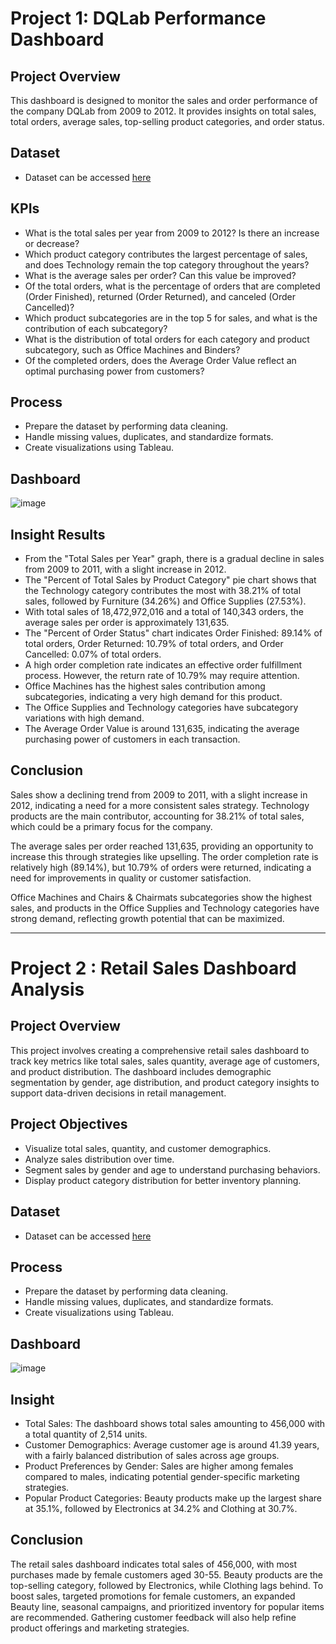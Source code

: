# Project 1: DQLab Performance Dashboard

## Project Overview
This dashboard is designed to monitor the sales and order performance of the company DQLab from 2009 to 2012. It provides insights on total sales, total orders, average sales, top-selling product categories, and order status.

## Dataset
- Dataset can be accessed [here]()

## KPIs
- What is the total sales per year from 2009 to 2012? Is there an increase or decrease?
- Which product category contributes the largest percentage of sales, and does Technology remain the top category throughout the years?
- What is the average sales per order? Can this value be improved?
- Of the total orders, what is the percentage of orders that are completed (Order Finished), returned (Order Returned), and canceled (Order Cancelled)?
- Which product subcategories are in the top 5 for sales, and what is the contribution of each subcategory?
- What is the distribution of total orders for each category and product subcategory, such as Office Machines and Binders?
- Of the completed orders, does the Average Order Value reflect an optimal purchasing power from customers?

## Process
- Prepare the dataset by performing data cleaning.
- Handle missing values, duplicates, and standardize formats.
- Create visualizations using Tableau.

## Dashboard
![image](https://github.com/user-attachments/assets/252be148-ab36-4ef7-93a4-834781c79b23)

## Insight Results
- From the "Total Sales per Year" graph, there is a gradual decline in sales from 2009 to 2011, with a slight increase in 2012.
- The "Percent of Total Sales by Product Category" pie chart shows that the Technology category contributes the most with 38.21% of total sales, followed by Furniture (34.26%) and Office Supplies (27.53%).
- With total sales of 18,472,972,016 and a total of 140,343 orders, the average sales per order is approximately 131,635.
- The "Percent of Order Status" chart indicates Order Finished: 89.14% of total orders, Order Returned: 10.79% of total orders, and Order Cancelled: 0.07% of total orders.
- A high order completion rate indicates an effective order fulfillment process. However, the return rate of 10.79% may require attention.
- Office Machines has the highest sales contribution among subcategories, indicating a very high demand for this product.
- The Office Supplies and Technology categories have subcategory variations with high demand.
- The Average Order Value is around 131,635, indicating the average purchasing power of customers in each transaction.

## Conclusion
Sales show a declining trend from 2009 to 2011, with a slight increase in 2012, indicating a need for a more consistent sales strategy. Technology products are the main contributor, accounting for 38.21% of total sales, which could be a primary focus for the company.

The average sales per order reached 131,635, providing an opportunity to increase this through strategies like upselling. The order completion rate is relatively high (89.14%), but 10.79% of orders were returned, indicating a need for improvements in quality or customer satisfaction.

Office Machines and Chairs & Chairmats subcategories show the highest sales, and products in the Office Supplies and Technology categories have strong demand, reflecting growth potential that can be maximized.

---

# Project 2 : Retail Sales Dashboard Analysis

## Project Overview
This project involves creating a comprehensive retail sales dashboard to track key metrics like total sales, sales quantity, average age of customers, and product distribution. The dashboard includes demographic segmentation by gender, age distribution, and product category insights to support data-driven decisions in retail management.

## Project Objectives
- Visualize total sales, quantity, and customer demographics.
- Analyze sales distribution over time.
- Segment sales by gender and age to understand purchasing behaviors.
- Display product category distribution for better inventory planning.

## Dataset
- Dataset can be accessed [here]()

## Process
- Prepare the dataset by performing data cleaning.
- Handle missing values, duplicates, and standardize formats.
- Create visualizations using Tableau.

## Dashboard
![image](https://github.com/user-attachments/assets/15c528ab-d361-484c-a657-d301059cb4d5)

## Insight 
- Total Sales: The dashboard shows total sales amounting to 456,000 with a total quantity of 2,514 units.
- Customer Demographics: Average customer age is around 41.39 years, with a fairly balanced distribution of sales across age groups.
- Product Preferences by Gender: Sales are higher among females compared to males, indicating potential gender-specific marketing strategies.
- Popular Product Categories: Beauty products make up the largest share at 35.1%, followed by Electronics at 34.2% and Clothing at 30.7%.

## Conclusion
The retail sales dashboard indicates total sales of 456,000, with most purchases made by female customers aged 30-55. Beauty products are the top-selling category, followed by Electronics, while Clothing lags behind. To boost sales, targeted promotions for female customers, an expanded Beauty line, seasonal campaigns, and prioritized inventory for popular items are recommended. Gathering customer feedback will also help refine product offerings and marketing strategies.


